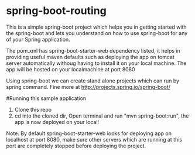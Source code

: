 # spring-boot-routing


This is a simple spring-boot project which helps you in getting started with the spring-boot and lets you understand on how to use spring-boot for any of your Spring application. 

The pom.xml has spring-boot-starter-web dependency listed, it helps in providing useful maven defaults such as deploying the app on tomcat server automatically withoug having to install it on your local machine. The app will be hosted on your localmachine at port 8080

Using spring-boot we can create stand alone projects which can run by spring command. Fine more at http://projects.spring.io/spring-boot/

#Running this sample application
1. Clone this repo
2. cd into the cloned dir, Open terminal and run "mvn spring-boot:run", the app is now deployed on your local!

Note: By default spring-boot-starter-web looks for deploying app on localhost at port 8080, make sure other servers which are running at this port are completely stopped before deploying the project.
